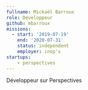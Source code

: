 ```yaml
---
fullname: Mickaël Barroux
role: Développeur
github: mbarroux
missions:
  - start: '2019-07-19'
    end: '2020-07-31'
    status: independent
    employer: inop's
startups:
    - perspectives
---
```


Développeur sur Perspectives
